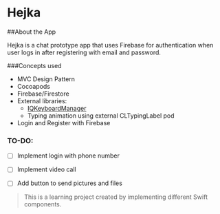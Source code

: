 # Hejka

##About the App

Hejka is a chat prototype app that uses Firebase for authentication when user logs in after registering with email and password.

###Concepts used

* MVC Design Pattern
* Cocoapods
* Firebase/Firestore
* External libraries:
  * [IQKeyboardManager](https://github.com/hackiftekhar/IQKeyboardManager)
  * Typing animation using external CLTypingLabel pod
* Login and Register with Firebase

### TO-DO:

- [ ] Implement login with phone number
- [ ] Implement video call 
- [ ] Add button to send pictures and files


>This is a learning project created by implementing different Swift components.
